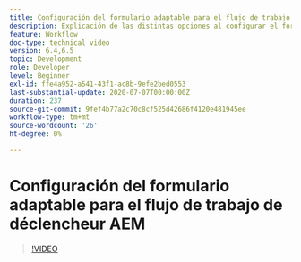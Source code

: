 ```yaml
---
title: Configuración del formulario adaptable para el flujo de trabajo de déclencheur AEM
description: Explicación de las distintas opciones al configurar el formulario adaptable para el flujo de trabajo de déclencheur AEM de
feature: Workflow
doc-type: technical video
version: 6.4,6.5
topic: Development
role: Developer
level: Beginner
exl-id: ffe4a952-a541-43f1-ac8b-9efe2bed0553
last-substantial-update: 2020-07-07T00:00:00Z
duration: 237
source-git-commit: 9fef4b77a2c70c8cf525d42686f4120e481945ee
workflow-type: tm+mt
source-wordcount: '26'
ht-degree: 0%

---
```


# Configuración del formulario adaptable para el flujo de trabajo de déclencheur AEM


>[!VIDEO](https://video.tv.adobe.com/v/28316?quality=12&learn=on)
